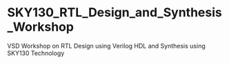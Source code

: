 # SKY130_RTL_Design_and_Synthesis_Workshop
VSD Workshop on RTL Design using Verilog HDL and Synthesis using SKY130 Technology
